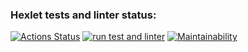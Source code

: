 ### Hexlet tests and linter status:
[![Actions Status](https://github.com/amahmetov1998/python-project-50/workflows/hexlet-check/badge.svg)](https://github.com/amahmetov1998/python-project-50/actions)
[![run test and linter](https://github.com/amahmetov1998/python-project-50/actions/workflows/main.yml/badge.svg)](https://github.com/amahmetov1998/python-project-50/actions/workflows/main.yml)
[![Maintainability](https://api.codeclimate.com/v1/badges/1e04e557ed003ce6ff2c/maintainability)](https://codeclimate.com/github/amahmetov1998/python-project-50/maintainability)
